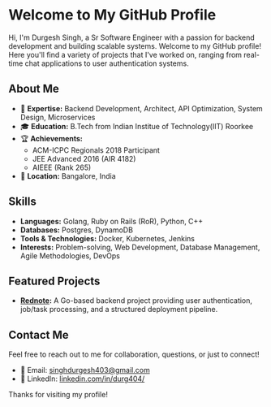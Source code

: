 # Welcome to My GitHub Profile

Hi, I'm Durgesh Singh, a Sr Software Engineer with a passion for backend development and building scalable systems. Welcome to my GitHub profile! Here you'll find a variety of projects that I've worked on, ranging from real-time chat applications to user authentication systems.

## About Me
- 🔧 **Expertise:** Backend Development, Architect, API Optimization, System Design, Microservices
- 🎓 **Education:** B.Tech from Indian Institue of Technology(IIT) Roorkee
- 🏆 **Achievements:** 
  - ACM-ICPC Regionals 2018 Participant
  - JEE Advanced 2016 (AIR 4182)
  - AIEEE (Rank 265)
- 📍 **Location:** Bangalore, India

## Skills
- **Languages:** Golang, Ruby on Rails (RoR), Python, C++
- **Databases:** Postgres, DynamoDB
- **Tools & Technologies:** Docker, Kubernetes, Jenkins
- **Interests:** Problem-solving, Web Development, Database Management, Agile Methodologies, DevOps

## Featured Projects
- **[Rednote](https://github.com/singhdurgesh/rednote):** A Go-based backend project providing user authentication, job/task processing, and a structured deployment pipeline.

## Contact Me
Feel free to reach out to me for collaboration, questions, or just to connect!

- 📧 Email: [singhdurgesh403@gmail.com](mailto:singhdurgesh403@gmail.com)
- 💼 LinkedIn: [linkedin.com/in/durg404/](https://www.linkedin.com/in/durg404/)

Thanks for visiting my profile!

<!---
singhdurgesh/singhdurgesh is a ✨ special ✨ repository because its `README.md` (this file) appears on your GitHub profile.
You can click the Preview link to take a look at your changes.
--->
